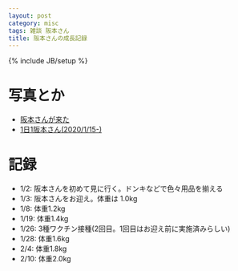 ```yaml
---
layout: post
category: misc
tags: 雑談 阪本さん
title: 阪本さんの成長記録
---
```

{% include JB/setup %}

# 写真とか

+ [阪本さんが来た](https://twitter.com/i/events/1217065183018807296)
+ [1日1阪本さん(2020/1/15-)](https://twitter.com/i/events/1223968294065049602)

# 記録

+ 1/2: 阪本さんを初めて見に行く。ドンキなどで色々用品を揃える
+ 1/3: 阪本さんをお迎え。体重は 1.0kg
+ 1/8: 体重1.2kg
+ 1/19: 体重1.4kg
+ 1/26: 3種ワクチン接種(2回目。1回目はお迎え前に実施済みらしい)
+ 1/28: 体重1.6kg
+ 2/4: 体重1.8kg
+ 2/10: 体重2.0kg 